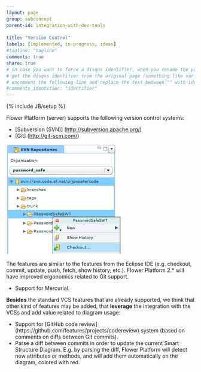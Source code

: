 ```yaml
---
layout: page
group: subconcept
parent-id: integration-with-dev-tools

title: "Version Control"
labels: [implemented, in-progress, ideas]
#tagline: "tagline"
comments: true
share: true
# in case you want to force a disqus identifier, when you rename the page
# get the disqus identifier from the original page (something like var disqus_identifier = 'ident';),
# uncomment the following line and replace the text between "" with ident
#comments_identifier: "identifier"
---
```

{% include JB/setup %}

Flower Platform (server) supports the following version control systems:

* [Subversion (SVN)] (http://subversion.apache.org/)
* [Git] (http://git-scm.com/)

<p class="text-center">
<img class="img-polaroid" src="checkout_menu_entry.png"/>
</p>

The features are similar to the features from the Eclipse IDE (e.g. checkout, commit, update, push, fetch, show history, etc.).
Flower Platform 2.* will have improved ergonomics related to Git support.

<!-- label:ideas -->
* Support for Mercurial.

<!-- label:ideas -->
<div class="alert alert-info">

<strong>Besides</strong> the standard VCS features that are already supported, we think that other kind of features may be added, that <strong>leverage</strong> the integration with the VCSs and add value related to diagram usage: 

<ul>
<li>Support for [GitHub code review] (https://github.com/features/projects/codereview) system (based on comments on diffs between Git commits).</li>
<li>Parse a diff between commits in order to update the current Smart Structure Diagram. E.g. by parsing the diff, Flower Platform will detect new attributes or methods, and will add them automatically on the diagram, colored with red.</li>
</ul>
</div>


